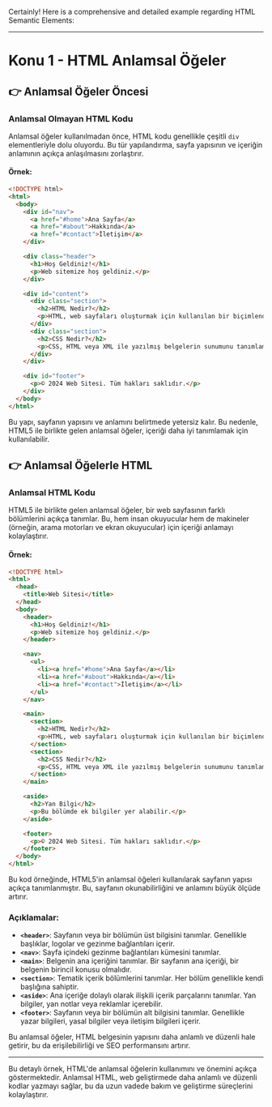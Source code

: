Certainly! Here is a comprehensive and detailed example regarding HTML Semantic Elements:

---

# Konu 1 - **HTML Anlamsal Öğeler**

## **👉** Anlamsal Öğeler Öncesi

### Anlamsal Olmayan HTML Kodu

Anlamsal öğeler kullanılmadan önce, HTML kodu genellikle çeşitli `div` elementleriyle dolu oluyordu. Bu tür yapılandırma, sayfa yapısının ve içeriğin anlamının açıkça anlaşılmasını zorlaştırır.

#### Örnek:

```html
<!DOCTYPE html>
<html>
  <body>
    <div id="nav">
      <a href="#home">Ana Sayfa</a>
      <a href="#about">Hakkında</a>
      <a href="#contact">İletişim</a>
    </div>

    <div class="header">
      <h1>Hoş Geldiniz!</h1>
      <p>Web sitemize hoş geldiniz.</p>
    </div>

    <div id="content">
      <div class="section">
        <h2>HTML Nedir?</h2>
        <p>HTML, web sayfaları oluşturmak için kullanılan bir biçimlendirme dilidir.</p>
      </div>
      <div class="section">
        <h2>CSS Nedir?</h2>
        <p>CSS, HTML veya XML ile yazılmış belgelerin sunumunu tanımlamak için kullanılan bir stil dilidir.</p>
      </div>
    </div>

    <div id="footer">
      <p>© 2024 Web Sitesi. Tüm hakları saklıdır.</p>
    </div>
  </body>
</html>
```

Bu yapı, sayfanın yapısını ve anlamını belirtmede yetersiz kalır. Bu nedenle, HTML5 ile birlikte gelen anlamsal öğeler, içeriği daha iyi tanımlamak için kullanılabilir.

## **👉** Anlamsal Öğelerle HTML

### Anlamsal HTML Kodu

HTML5 ile birlikte gelen anlamsal öğeler, bir web sayfasının farklı bölümlerini açıkça tanımlar. Bu, hem insan okuyucular hem de makineler (örneğin, arama motorları ve ekran okuyucular) için içeriği anlamayı kolaylaştırır.

#### Örnek:

```html
<!DOCTYPE html>
<html>
  <head>
    <title>Web Sitesi</title>
  </head>
  <body>
    <header>
      <h1>Hoş Geldiniz!</h1>
      <p>Web sitemize hoş geldiniz.</p>
    </header>

    <nav>
      <ul>
        <li><a href="#home">Ana Sayfa</a></li>
        <li><a href="#about">Hakkında</a></li>
        <li><a href="#contact">İletişim</a></li>
      </ul>
    </nav>

    <main>
      <section>
        <h2>HTML Nedir?</h2>
        <p>HTML, web sayfaları oluşturmak için kullanılan bir biçimlendirme dilidir.</p>
      </section>
      <section>
        <h2>CSS Nedir?</h2>
        <p>CSS, HTML veya XML ile yazılmış belgelerin sunumunu tanımlamak için kullanılan bir stil dilidir.</p>
      </section>
    </main>

    <aside>
      <h2>Yan Bilgi</h2>
      <p>Bu bölümde ek bilgiler yer alabilir.</p>
    </aside>

    <footer>
      <p>© 2024 Web Sitesi. Tüm hakları saklıdır.</p>
    </footer>
  </body>
</html>
```

Bu kod örneğinde, HTML5'in anlamsal öğeleri kullanılarak sayfanın yapısı açıkça tanımlanmıştır. Bu, sayfanın okunabilirliğini ve anlamını büyük ölçüde artırır.

### Açıklamalar:

- **`<header>`**: Sayfanın veya bir bölümün üst bilgisini tanımlar. Genellikle başlıklar, logolar ve gezinme bağlantıları içerir.
- **`<nav>`**: Sayfa içindeki gezinme bağlantıları kümesini tanımlar.
- **`<main>`**: Belgenin ana içeriğini tanımlar. Bir sayfanın ana içeriği, bir belgenin birincil konusu olmalıdır.
- **`<section>`**: Tematik içerik bölümlerini tanımlar. Her bölüm genellikle kendi başlığına sahiptir.
- **`<aside>`**: Ana içeriğe dolaylı olarak ilişkili içerik parçalarını tanımlar. Yan bilgiler, yan notlar veya reklamlar içerebilir.
- **`<footer>`**: Sayfanın veya bir bölümün alt bilgisini tanımlar. Genellikle yazar bilgileri, yasal bilgiler veya iletişim bilgileri içerir.

Bu anlamsal öğeler, HTML belgesinin yapısını daha anlamlı ve düzenli hale getirir, bu da erişilebilirliği ve SEO performansını artırır.

---

Bu detaylı örnek, HTML'de anlamsal öğelerin kullanımını ve önemini açıkça göstermektedir. Anlamsal HTML, web geliştirmede daha anlamlı ve düzenli kodlar yazmayı sağlar, bu da uzun vadede bakım ve geliştirme süreçlerini kolaylaştırır.